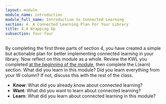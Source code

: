```yaml
---
layout: module
module_name: introduction
module_full_name: Introduction to Connected Learning
section: 4. A Connected Learning Plan For Your Library
title: 4.4 Wrapping Up
subsection: four-four
---
```


By completing the first three parts of section 4, you have created a simple but actionable plan for better implementing connected learning in your library. Now reflect on this module as a whole. Review the KWL you completed [at the beginning of the module](section-1.html), then complete the L(earn) section. What did you learn in this module? Did you learn everything from your W column? If not, discuss this with the rest of the class. 

- **Know**: What did you already know about connected learning? 
- **Want**: What did you want to learn about connected learning? 
- **Learn**: What did you learn about connected learning in this module?
